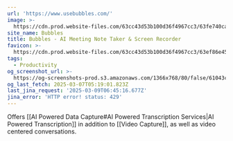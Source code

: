 ```yaml
---
url: 'https://www.usebubbles.com/'
image: >-
  https://cdn.prod.website-files.com/63cc43d53b100d36f4967cc3/63fe740caf59842acb4f1766_og-image.png
site_name: Bubbles
title: Bubbles - AI Meeting Note Taker & Screen Recorder
favicon: >-
  https://cdn.prod.website-files.com/63cc43d53b100d36f4967cc3/63ef86e459379b136ab2486d_favicon.svg
tags:
  - Productivity
og_screenshot_url: >-
  https://og-screenshots-prod.s3.amazonaws.com/1366x768/80/false/61043c6f4308c2eb65275146f772b0fbee8b495c1da34b848cfe263bdf541ba1.jpeg
og_last_fetch: 2025-03-07T05:19:01.823Z
last_jina_request: '2025-03-09T06:45:16.677Z'
jina_error: 'HTTP error! status: 429'
---
```

Offers [[AI Powered Data Capture#AI Powered Transcription Services|AI Powered Transcription]] in addition to [[Video Capture]], as well as video centered conversations. 
